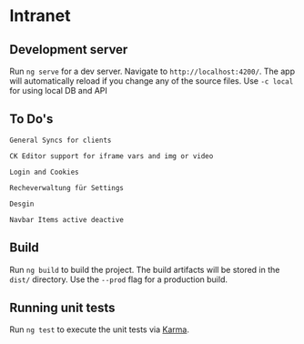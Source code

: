 # Intranet

## Development server

Run `ng serve` for a dev server. Navigate to `http://localhost:4200/`. The app will automatically reload if you change any of the source files. Use `-c local` for using local DB and API

## To Do's
`General Syncs for clients`

`CK Editor support for iframe vars and img or video`

`Login and Cookies`

`Recheverwaltung für Settings`

`Desgin`

`Navbar Items active deactive`





## Build

Run `ng build` to build the project. The build artifacts will be stored in the `dist/` directory. Use the `--prod` flag for a production build.

## Running unit tests

Run `ng test` to execute the unit tests via [Karma](https://karma-runner.github.io).


